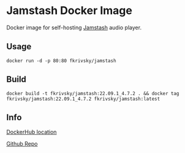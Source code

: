 # Jamstash Docker Image

Docker image for self-hosting [Jamstash](https://github.com/tsquillario/Jamstash) audio player.  

## Usage

`docker run -d -p 80:80 fkrivsky/jamstash`

## Build

`docker build -t fkrivsky/jamstash:22.09.1_4.7.2 . && docker tag fkrivsky/jamstash:22.09.1_4.7.2 fkrivsky/jamstash:latest`

## Info

[DockerHub location](https://hub.docker.com/r/fkrivsky/jamstash)

[Github Repo](https://github.com/fkrivsky/jamstash-docker)
